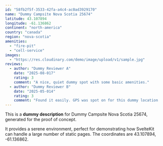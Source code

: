 ```yaml
---
id: "58fb2f5f-3533-42fa-a4c4-ac0ad3929170"
name: "Dummy Campsite Nova Scotia 25674"
latitude: 43.107894
longitude: -61.136862
continent: "north-america"
country: "canada"
region: "nova-scotia"
amenities:
  - "fire-pit"
  - "cell-service"
images:
  - "https://res.cloudinary.com/demo/image/upload/v1/sample.jpg"
reviews:
  - author: "Dummy Reviewer A"
    date: "2025-08-017"
    rating: 3
    comment: "A nice, quiet dummy spot with some basic amenities."
  - author: "Dummy Reviewer B"
    date: "2025-05-014"
    rating: 3
    comment: "Found it easily. GPS was spot on for this dummy location."
---
```


This is a **dummy description** for Dummy Campsite Nova Scotia 25674, generated for the proof of concept.

It provides a serene environment, perfect for demonstrating how SvelteKit can handle a large number of static pages. The coordinates are 43.107894, -61.136862.
